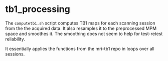 # tb1_processing

The `computetb1.sh` script computes TB1 maps for each scanning session from the the acquired data. It also resamples it to the preprocessed MPM space and smoothes it. The smoothing does not seem to help for test-retest reliability. 

It essentially applies the functions from the mri-tb1 repo in loops over all sessions. 